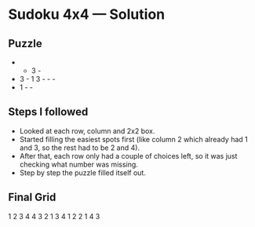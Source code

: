 # Sudoku 4x4 — Solution

## Puzzle
- - 3 -
- 3 - 1
3 - - -
- 1 - -

## Steps I followed
- Looked at each row, column and 2x2 box.  
- Started filling the easiest spots first (like column 2 which already had 1 and 3, so the rest had to be 2 and 4).  
- After that, each row only had a couple of choices left, so it was just checking what number was missing.  
- Step by step the puzzle filled itself out.

## Final Grid
1 2 3 4
4 3 2 1
3 4 1 2
2 1 4 3
